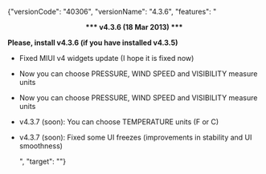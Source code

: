 ﻿{"versionCode": "40306", 
"versionName": "4.3.6", 
"features": "<center><strong>*** v4.3.6 (18 Mar 2013) ***</strong></center><p>
<strong>Please, install v4.3.6 (if you have installed v4.3.5)</strong><p>
* Fixed MIUI v4 widgets update (I hope it is fixed now)<p>
* Now you can choose PRESSURE, WIND SPEED and VISIBILITY measure units<p>
* Now you can choose PRESSURE, WIND SPEED and VISIBILITY measure units<p>
* v4.3.7 (soon): You can choose TEMPERATURE units (F or C)<p>
* v4.3.7 (soon): Fixed some UI freezes (improvements in stability and UI smoothness)<p>", 
"target": ""}
